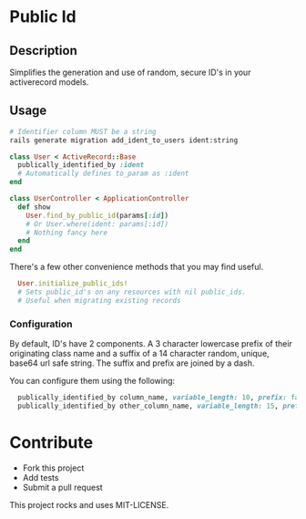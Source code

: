 # Public Id

## Description

Simplifies the generation and use of random, secure ID's in your activerecord models.

## Usage

```sh
# Identifier column MUST be a string
rails generate migration add_ident_to_users ident:string
```

```ruby app/models/user.rb
class User < ActiveRecord::Base
  publically_identified_by :ident
  # Automatically defines to_param as :ident
end
```
```ruby app/controllers/user_controller.rb
class UserController < ApplicationController
  def show
    User.find_by_public_id(params[:id])
    # Or User.where(ident: params[:id])
    # Nothing fancy here
  end
end
```

There's a few other convenience methods that you may find useful.
```ruby
  User.initialize_public_ids! 
  # Sets public_id's on any resources with nil public_ids.
  # Useful when migrating existing records
```

### Configuration

By default, ID's have 2 components.
A 3 character lowercase prefix of their originating class name and a suffix of a 14 character random, unique, base64 url safe string.
The suffix and prefix are joined by a dash.

You can configure them using the following:

```ruby
  publically_identified_by column_name, variable_length: 10, prefix: false
  publically_identified_by other_column_name, variable_length: 15, prefix: 'user_'
```

# Contribute

  * Fork this project
  * Add tests
  * Submit a pull request

This project rocks and uses MIT-LICENSE.
